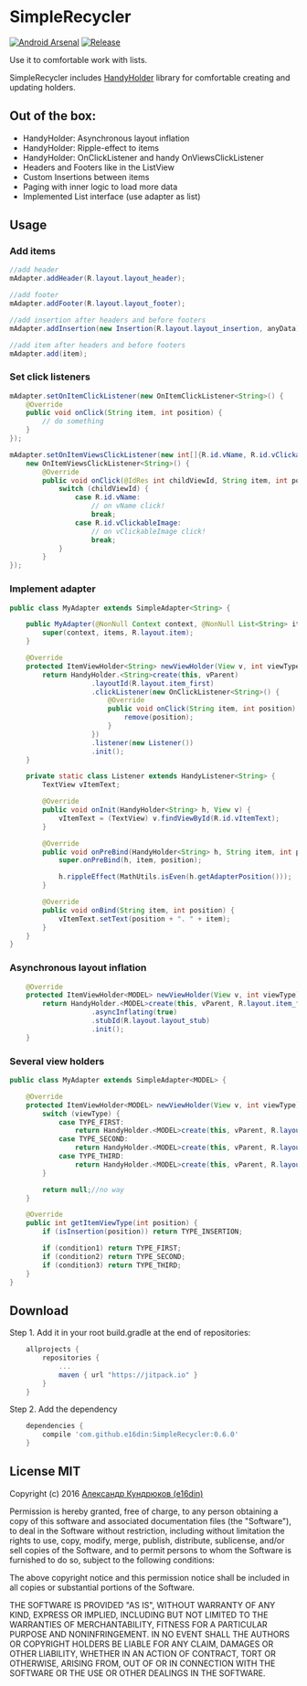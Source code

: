 # SimpleRecycler

[![Android Arsenal](https://img.shields.io/badge/Android%20Arsenal-SimpleRecycler-green.svg?style=true)](https://android-arsenal.com/details/1/4223)
[![Release](https://jitpack.io/v/e16din/SimpleRecycler.svg)](https://jitpack.io/#e16din/SimpleRecycler)

Use it to comfortable work with lists. 

SimpleRecycler includes [HandyHolder](https://github.com/e16din/HandyHolder) library for comfortable creating and updating holders. 



## Out of the box:

* HandyHolder: Asynchronous layout inflation
* HandyHolder: Ripple-effect to items
* HandyHolder: OnClickListener and handy OnViewsClickListener
* Headers and Footers like in the ListView
* Custom Insertions between items
* Paging with inner logic to load more data
* Implemented List interface (use adapter as list)



## Usage
### Add items
```java
//add header
mAdapter.addHeader(R.layout.layout_header);

//add footer
mAdapter.addFooter(R.layout.layout_footer);

//add insertion after headers and before footers
mAdapter.addInsertion(new Insertion(R.layout.layout_insertion, anyData));

//add item after headers and before footers
mAdapter.add(item);
```

### Set click listeners
```java
mAdapter.setOnItemClickListener(new OnItemClickListener<String>() {
    @Override
    public void onClick(String item, int position) {
        // do something
    }
});

mAdapter.setOnItemViewsClickListener(new int[]{R.id.vName, R.id.vClickableImage},
    new OnItemViewsClickListener<String>() {
        @Override
        public void onClick(@IdRes int childViewId, String item, int position) {
            switch (childViewId) {
                case R.id.vName:
                    // on vName click!
                    break;
                case R.id.vClickableImage:
                    // on vClickableImage click!
                    break;
            }
        }
});
```

### Implement adapter
```java
public class MyAdapter extends SimpleAdapter<String> {

    public MyAdapter(@NonNull Context context, @NonNull List<String> items) {
        super(context, items, R.layout.item);
    }

    @Override
    protected ItemViewHolder<String> newViewHolder(View v, int viewType) {
        return HandyHolder.<String>create(this, vParent)
                    .layoutId(R.layout.item_first)
                    .clickListener(new OnClickListener<String>() {
                        @Override
                        public void onClick(String item, int position) {
                            remove(position);
                        }
                    })
                    .listener(new Listener())
                    .init();
    }

    private static class Listener extends HandyListener<String> {
        TextView vItemText;

        @Override
        public void onInit(HandyHolder<String> h, View v) {
            vItemText = (TextView) v.findViewById(R.id.vItemText);
        }

        @Override
        public void onPreBind(HandyHolder<String> h, String item, int position) {
            super.onPreBind(h, item, position);

            h.rippleEffect(MathUtils.isEven(h.getAdapterPosition()));
        }

        @Override
        public void onBind(String item, int position) {
            vItemText.setText(position + ". " + item);
        }
    }
}
```

### Asynchronous layout inflation
```java
    @Override
    protected ItemViewHolder<MODEL> newViewHolder(View v, int viewType) {
        return HandyHolder.<MODEL>create(this, vParent, R.layout.item_first)
                    .asyncInflating(true)
                    .stubId(R.layout.layout_stub)
                    .init();
    }
```

### Several view holders
```java
public class MyAdapter extends SimpleAdapter<MODEL> {

    @Override
    protected ItemViewHolder<MODEL> newViewHolder(View v, int viewType) {
        switch (viewType) {
            case TYPE_FIRST:
                return HandyHolder.<MODEL>create(this, vParent, R.layout.item_first).init();
            case TYPE_SECOND:
                return HandyHolder.<MODEL>create(this, vParent, R.layout.item_second).init();
            case TYPE_THIRD:
                return HandyHolder.<MODEL>create(this, vParent, R.layout.item_third).init();
        }

        return null;//no way
    }

    @Override
    public int getItemViewType(int position) {
        if (isInsertion(position)) return TYPE_INSERTION;

        if (condition1) return TYPE_FIRST;
        if (condition2) return TYPE_SECOND;
        if (condition3) return TYPE_THIRD;
    }
}
```

## Download
Step 1. Add it in your root build.gradle at the end of repositories:
```groovy
    allprojects {
        repositories {
            ...
            maven { url "https://jitpack.io" }
        }
    }
```
Step 2. Add the dependency
```groovy
    dependencies {
        compile 'com.github.e16din:SimpleRecycler:0.6.0'
    }
```

## License MIT
Copyright (c) 2016 [Александр Кундрюков (e16din)](http://goo.gl/pzjc8x)

Permission is hereby granted, free of charge, to any person obtaining a copy
of this software and associated documentation files (the "Software"), to deal
in the Software without restriction, including without limitation the rights
to use, copy, modify, merge, publish, distribute, sublicense, and/or sell
copies of the Software, and to permit persons to whom the Software is
furnished to do so, subject to the following conditions:

The above copyright notice and this permission notice shall be included in all
copies or substantial portions of the Software.

THE SOFTWARE IS PROVIDED "AS IS", WITHOUT WARRANTY OF ANY KIND, EXPRESS OR
IMPLIED, INCLUDING BUT NOT LIMITED TO THE WARRANTIES OF MERCHANTABILITY,
FITNESS FOR A PARTICULAR PURPOSE AND NONINFRINGEMENT. IN NO EVENT SHALL THE
AUTHORS OR COPYRIGHT HOLDERS BE LIABLE FOR ANY CLAIM, DAMAGES OR OTHER
LIABILITY, WHETHER IN AN ACTION OF CONTRACT, TORT OR OTHERWISE, ARISING FROM,
OUT OF OR IN CONNECTION WITH THE SOFTWARE OR THE USE OR OTHER DEALINGS IN THE
SOFTWARE.
